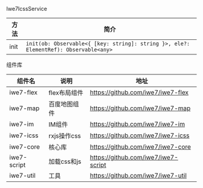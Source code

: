 Iwe7IcssService

| 方法   | 简介                                                                                       |
|------|------------------------------------------------------------------------------------------|
| init | ```init(ob: Observable<{ [key: string]: string }>, ele?: ElementRef): Observable<any>``` |



组件库

| 组件名         | 说明        | 地址                                  |
|-------------|-----------|-------------------------------------|
| iwe7-flex   | flex布局组件  | https://github.com/iwe7/iwe7-flex   |
| iwe7-map    | 百度地图组件    | https://github.com/iwe7/iwe7-map    |
| iwe7-im     | IM组件      | https://github.com/iwe7/iwe7-im     |
| iwe7-icss   | rxjs操作css | https://github.com/iwe7/iwe7-icss   |
| iwe7-core   | 核心库       | https://github.com/iwe7/iwe7-core   |
| iwe7-script | 加载css和js  | https://github.com/iwe7/iwe7-script |
| iwe7-util | 工具  | https://github.com/iwe7/iwe7-util |
